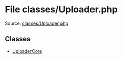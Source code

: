 File classes/Uploader.php
=========

Source: [classes/Uploader.php](https://github.com/PrestaShop/PrestaShop/blob/1.6.1.0/classes/Uploader.php)


Classes
-------

* [UploaderCore](class.UploaderCore.md)

